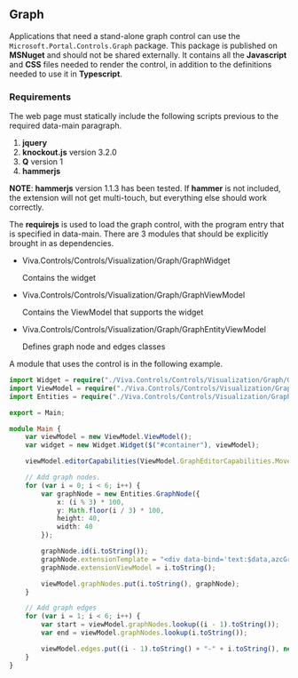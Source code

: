 <properties title="" pageTitle="Graph Control nuget" description="" authors="rickweb" />

<a name="graph"></a>
## Graph

Applications that need a stand-alone graph control can use the `Microsoft.Portal.Controls.Graph` package. This package is published on **MSNuget** and should not be shared externally. It contains all the **Javascript** and **CSS** files needed to render the control, in addition to the definitions needed to use it in **Typescript**.

<!--TODO: Determine whether the above paragraph includes the Viva.Controls directory -->

<a name="graph-requirements"></a>
### Requirements

The web page must statically include the following scripts previous to the required data-main paragraph.

1. **jquery**
1. **knockout.js** version 3.2.0
1. **Q** version 1
1. **hammerjs**

**NOTE**: **hammerjs** version 1.1.3 has been tested. If **hammer** is not included, the extension will not get multi-touch, but everything else should work correctly.

The **requirejs** is used to load the graph control, with the program entry that is specified in data-main. There are 3 modules that should be explicitly brought in as dependencies. 

* Viva.Controls/Controls/Visualization/Graph/GraphWidget 

    Contains the widget

* Viva.Controls/Controls/Visualization/Graph/GraphViewModel 

    Contains the ViewModel that supports the widget

* Viva.Controls/Controls/Visualization/Graph/GraphEntityViewModel 

    Defines graph node and edges classes

A module that uses the control is in the following example.

```ts
import Widget = require("./Viva.Controls/Controls/Visualization/Graph/GraphWidget");
import ViewModel = require("./Viva.Controls/Controls/Visualization/Graph/GraphViewModel");
import Entities = require("./Viva.Controls/Controls/Visualization/Graph/GraphEntityViewModel");

export = Main;

module Main {
    var viewModel = new ViewModel.ViewModel();
    var widget = new Widget.Widget($("#container"), viewModel);

    viewModel.editorCapabilities(ViewModel.GraphEditorCapabilities.MoveEntities);

    // Add graph nodes.
    for (var i = 0; i < 6; i++) {
        var graphNode = new Entities.GraphNode({
            x: (i % 3) * 100,
            y: Math.floor(i / 3) * 100,
            height: 40,
            width: 40
        });

        graphNode.id(i.toString());
        graphNode.extensionTemplate = "<div data-bind='text:$data,azcGraphNodeContent'></div>";
        graphNode.extensionViewModel = i.toString();

        viewModel.graphNodes.put(i.toString(), graphNode);
    }

    // Add graph edges
    for (var i = 1; i < 6; i++) {
        var start = viewModel.graphNodes.lookup((i - 1).toString());
        var end = viewModel.graphNodes.lookup(i.toString());

        viewModel.edges.put((i - 1).toString() + "-" + i.toString(), new Entities.GraphEdge(start, end));
    }
}

```
